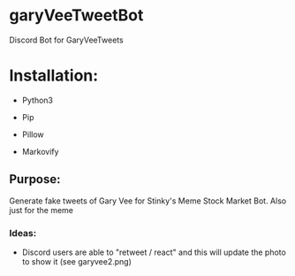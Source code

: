 # garyVeeTweetBot
Discord Bot for GaryVeeTweets


# Installation:
- Python3
- Pip
- Pillow

- Markovify


## Purpose: 
Generate fake tweets of Gary Vee for Stinky's Meme Stock Market Bot. Also just for the meme

### Ideas:
- Discord users are able to "retweet / react" and this will update the photo to show it (see garyvee2.png)